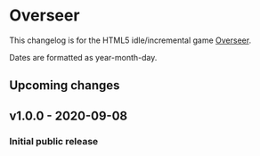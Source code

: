# Overseer
This changelog is for the HTML5 idle/incremental game [Overseer](https://mrsperry.github.io/overseer).

Dates are formatted as year-month-day.

## Upcoming changes

## v1.0.0 - 2020-09-08
### Initial public release